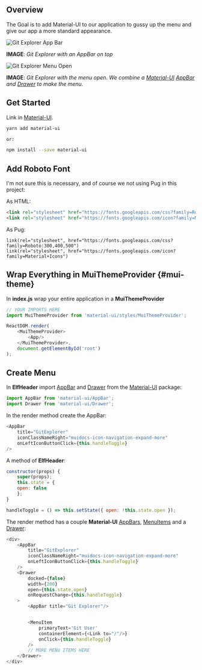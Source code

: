 ## Overview

The Goal is to add Material-UI to our application to gussy up the menu and give our app a more standard appearance.

![Git Explorer App Bar][ge-ab]

**IMAGE**: _Git Explorer with an AppBar on top_

![Git Explorer Menu Open][gem]

**IMAGE**: _Git Explorer with the menu open. We combine a [Material-UI][limu] [AppBar][ab] and [Drawer][dr] to make the menu._

## Get Started

Link in [Material-UI][limu].

```bash
yarn add material-ui

or:

npm install --save material-ui
```

## Add Roboto Font

I'm not sure this is necessary, and of course we not using Pug in this project:

As HTML:

```HTML
<link rel="stylesheet" href="https://fonts.googleapis.com/css?family=Roboto:300,400,500" />
<link rel="stylesheet" href="https://fonts.googleapis.com/icon?family=Material+Icons" />
```

As Pug:

```
link(rel="stylesheet", href="https://fonts.googleapis.com/css?family=Roboto:300,400,500")
link(rel="stylesheet", href="https://fonts.googleapis.com/icon?family=Material+Icons")
```

## Wrap Everything in MuiThemeProvider {#mui-theme}

In **index.js** wrap your entire application in a **MuiThemeProvider**

```javascript
// YOUR IMPORTS HERE
import MuiThemeProvider from 'material-ui/styles/MuiThemeProvider';

ReactDOM.render(
    <MuiThemeProvider>
        <App/>
    </MuiThemeProvider>,
    document.getElementById('root')
);

```

## Create Menu

In **ElfHeader** import [AppBar][ab] and [Drawer][dr] from the [Material-UI][limu] package:


```javascript
import AppBar from 'material-ui/AppBar';
import Drawer from 'material-ui/Drawer';
```

In the render method create the AppBar:

```javascript
<AppBar
	title="GitExplorer"
	iconClassNameRight="muidocs-icon-navigation-expand-more"
	onLeftIconButtonClick={this.handleToggle}
/>
```

A method of **ElfHeader**:

```javascript
constructor(props) {
	super(props);
	this.state = {
	open: false
	};
}

handleToggle = () => this.setState({ open: !this.state.open });
```

The render method has a couple **Material-UI** [AppBars][ab], [MenuItems][mi] and a [Drawer][dr]:

```javascript
<div>
    <AppBar
        title="GitExplorer"
        iconClassNameRight="muidocs-icon-navigation-expand-more"
        onLeftIconButtonClick={this.handleToggle}
    />
    <Drawer
        docked={false}
        width={200}
        open={this.state.open}
        onRequestChange={this.handleToggle}
    >
        <AppBar title="Git Explorer"/>


        <MenuItem
            primaryText='Git User'
            containerElement={<Link to="/"/>}
            onClick={this.handleToggle}
        />
        // MORE MENU ITEMS HERE
    </Drawer>
</div>
```

<!-- Elven Links -->

[ab]: http://www.material-ui.com/#/components/app-bar
[mi]: http://www.material-ui.com/#/components/menu
[dr]: http://www.material-ui.com/#/components/drawer
[limu]: https://www.material-ui.com/#/
[ge-ab]:https://s3.amazonaws.com/bucket01.elvenware.com/images/git-explorer-mui-app-bar.png
[gem]: https://s3.amazonaws.com/bucket01.elvenware.com/images/git-explorer-mui-menu.png
